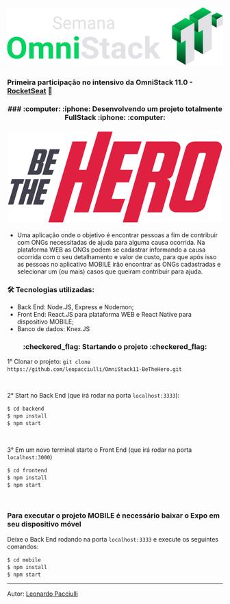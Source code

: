 <h1 align="center">
  <img src="./omnistack11.svg">
</h1>

### Primeira participação no intensivo da OmniStack 11.0 - [RocketSeat](https://rocketseat.com.br/) :rocket:

<h3 align="center">
  ### :computer: :iphone: Desenvolvendo um projeto totalmente FullStack :iphone: :computer: 
</h3>

<h3 align="center">
  <img src="./bethehero.svg">
</h3>

- Uma aplicação onde o objetivo é encontrar pessoas a fim de contribuir com ONGs necessitadas de ajuda para alguma causa ocorrida. Na plataforma WEB as ONGs podem se cadastrar informando a causa ocorrida com o seu detalhamento e valor de custo, para que após isso as pessoas no aplicativo MOBILE irão encontrar as ONGs cadastradas e selecionar um (ou mais) casos que queiram contribuir para ajuda.

### :hammer_and_wrench: Tecnologias utilizadas:
- Back End: Node.JS, Express e Nodemon;
- Front End: React.JS para plataforma WEB e React Native para dispositivo MOBILE;
- Banco de dados: Knex.JS

<h3 align="center">
  :checkered_flag: Startando o projeto :checkered_flag:
</h3>

1° Clonar o projeto: `git clone https://github.com/leopacciulli/OmniStack11-BeTheHero.git`

<br>

2° Start no Back End (que irá rodar na porta `localhost:3333`):

```sh
$ cd backend
$ npm install
$ npm start
```

<br>

3° Em um novo terminal starte o Front End (que irá rodar na porta `localhost:3000`)

```sh
$ cd frontend
$ npm install
$ npm start
```

<br>

### Para executar o projeto MOBILE é necessário baixar o Expo em seu dispositivo móvel

Deixe o Back End rodando na porta `localhost:3333` e execute os seguintes comandos:

```sh
$ cd mobile
$ npm install
$ npm start
```

---

Autor: [Leonardo Pacciulli](https://www.linkedin.com/in/leonardo-pacciulli-a4b86a92/)